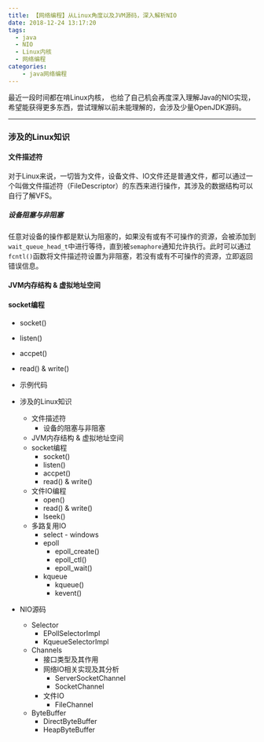 ```yaml
---
title: 【网络编程】从Linux角度以及JVM源码，深入解析NIO
date: 2018-12-24 13:17:20
tags:
  - java
  - NIO
  - Linux内核
  - 网络编程
categories:
    - java网络编程
---
```


最近一段时间都在啃Linux内核， 也给了自己机会再度深入理解Java的NIO实现，希望能获得更多东西，尝试理解以前未能理解的，会涉及少量OpenJDK源码。

---

### 涉及的Linux知识

#### 文件描述符

对于Linux来说，一切皆为文件，设备文件、IO文件还是普通文件，都可以通过一个叫做文件描述符（FileDescriptor）的东西来进行操作，其涉及的数据结构可以自行了解VFS。

##### 设备阻塞与非阻塞

任意对设备的操作都是默认为阻塞的，如果没有或有不可操作的资源，会被添加到`wait_queue_head_t`中进行等待，直到被`semaphore`通知允许执行。此时可以通过`fcntl()`函数将文件描述符设置为非阻塞，若没有或有不可操作的资源，立即返回错误信息。

#### JVM内存结构 & 虚拟地址空间


#### socket编程
- socket()
- listen()
- accpet()
- read() & write()
- 示例代码

- 涉及的Linux知识
  - 文件描述符
    - 设备的阻塞与非阻塞
  - JVM内存结构 & 虚拟地址空间
  - socket编程
    - socket()
    - listen()
    - accpet()
    - read() & write()
  - 文件IO编程
    - open()
    - read() & write()
    - lseek()
  - 多路复用IO
    - select - windows
    - epoll
      - epoll_create()
      - epoll_ctl()
      - epoll_wait()
    - kqueue
      - kqueue()
      - kevent()

- NIO源码
  - Selector
    - EPollSelectorImpl
    - KqueueSelectorImpl
  - Channels
    - 接口类型及其作用
    - 网络IO相关实现及其分析
      - ServerSocketChannel
      - SocketChannel
    - 文件IO
      - FileChannel
  - ByteBuffer
    - DirectByteBuffer
    - HeapByteBuffer
